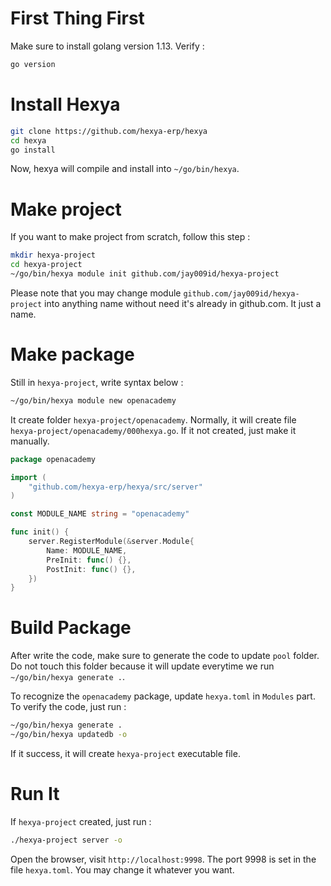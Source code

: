 First Thing First
=================
Make sure to install golang version 1.13. Verify :

```bash
go version
```

Install Hexya
=============

```bash
git clone https://github.com/hexya-erp/hexya
cd hexya
go install
```
Now, hexya will compile and install into `~/go/bin/hexya`.

Make project
============
If you want to make project from scratch, follow this step :

```bash
mkdir hexya-project
cd hexya-project
~/go/bin/hexya module init github.com/jay009id/hexya-project
```

Please note that you may change module `github.com/jay009id/hexya-project` into anything name without need it's already in github.com. It just a name.

Make package
============
Still in `hexya-project`, write syntax below :

```bash
~/go/bin/hexya module new openacademy
```

It create folder `hexya-project/openacademy`. Normally, it will create file `hexya-project/openacademy/000hexya.go`. If it not created, just make it manually.

```go
package openacademy

import (
    "github.com/hexya-erp/hexya/src/server"
)

const MODULE_NAME string = "openacademy"

func init() {
    server.RegisterModule(&server.Module{
        Name: MODULE_NAME,
        PreInit: func() {},
        PostInit: func() {},
	})
}
```

Build Package
=============

After write the code, make sure to generate the code to update `pool` folder. Do not touch this folder because it will update everytime we run `~/go/bin/hexya generate .`.

To recognize the `openacademy` package, update `hexya.toml` in `Modules` part. To verify the code, just run :

```bash
~/go/bin/hexya generate .
~/go/bin/hexya updatedb -o
```

If it success, it will create `hexya-project` executable file.

Run It
======

If `hexya-project` created, just run :

```bash
./hexya-project server -o
```

Open the browser, visit `http://localhost:9998`. The port 9998 is set in the file `hexya.toml`. You may change it whatever you want.

